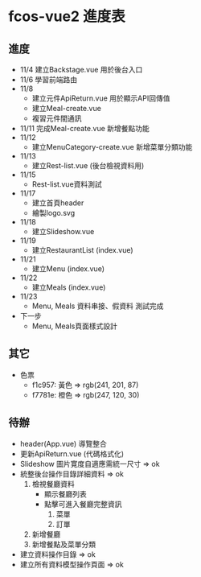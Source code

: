 # fcos-vue2 進度表

## 進度
+ 11/4 建立Backstage.vue 用於後台入口
+ 11/6 學習前端路由
+ 11/8 
    + 建立元件ApiReturn.vue 用於顯示API回傳值
    + 建立Meal-create.vue
    + 複習元件間通訊
+ 11/11 完成Meal-create.vue 新增餐點功能
+ 11/12
    + 建立MenuCategory-create.vue 新增菜單分類功能
+ 11/13
    + 建立Rest-list.vue (後台檢視資料用)
+ 11/15
    + Rest-list.vue資料測試
+ 11/17
    + 建立首頁header
    + 繪製logo.svg
+ 11/18
    + 建立Slideshow.vue
+ 11/19
    + 建立RestaurantList (index.vue)
+ 11/21
    + 建立Menu (index.vue)
+ 11/22
    + 建立Meals (index.vue)
+ 11/23
    + Menu, Meals 資料串接、假資料 測試完成
+ 下一步
    + Menu, Meals頁面樣式設計
    
## 其它
+ 色票
    + f1c957: 黃色 => rgb(241, 201, 87)
    + f7781e: 橙色 => rgb(247, 120, 30)

## 待辦
+ header(App.vue) 導覽整合
+ 更新ApiReturn.vue (代碼格式化)
+ Slideshow 圖片寛度自適應需統一尺寸 => ok
+ 統整後台操作目錄詳細資料 => ok
    1. 檢視餐廳資料
        + 顯示餐廳列表
        + 點擊可進入餐廳完整資訊
            1. 菜單
            2. 訂單
    2. 新增餐廳
    3. 新增餐點及菜單分類
+ 建立資料操作目錄 => ok
+ 建立所有資料模型操作頁面 => ok